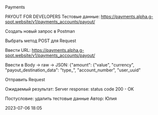 Payments 

PAYOUT FOR DEVELOPERS 
Тестовые данные: https://payments.alpha.g-spot.website/v1/payments_accounts/payout/

Создать новый запрос в Postman

Выбрать метод POST для Request

Ввести URL: https://payments.alpha.g-spot.website/v1/payments_accounts/payout/

Ввести в Body -> raw -> JSON: {"amount": {"value", "currency", "payout_destination_data": "type_", "account_number", "user_uuid"

Отправить Request

Ожидаемый результат: Server response: status code 200 - OK


Постусловие: удалить тестовые данные
Автор: Юлия


2023-07-06	18:05
